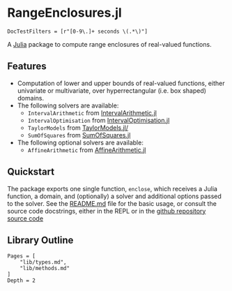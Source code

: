 # RangeEnclosures.jl

```@meta
DocTestFilters = [r"[0-9\.]+ seconds \(.*\)"]
```

A [Julia](http://julialang.org) package to compute range enclosures of
real-valued functions.

## Features

- Computation of lower and upper bounds of real-valued functions, either
  univariate or multivariate, over hyperrectangular (i.e. box shaped) domains. 
- The following solvers are available:
  - `IntervalArithmetic` from [IntervalArithmetic.jl](https://github.com/JuliaIntervals/IntervalArithmetic.jl/)
  - `IntervalOptimisation` from [IntervalOptimisation.jl](https://github.com/JuliaIntervals/IntervalOptimisation.jl)
  - `TaylorModels` from [TaylorModels.jl/](https://github.com/JuliaIntervals/TaylorModels.jl/)
  - `SumOfSquares` from [SumOfSquares.jl](https://github.com/JuliaOpt/SumOfSquares.jl)
- The following optional solvers are available:
  - `AffineArithmetic` from [AffineArithmetic.jl](https://github.com/JuliaIntervals/AffineArithmetic.jl)

## Quickstart

The package exports one single function, `enclose`, which receives a Julia function,
a domain, and (optionally) a solver and additional options passed to the solver.
See the [README.md](https://github.com/JuliaReach/RangeEnclosures.jl/blob/master/README.md#quickstart)
file for the basic usage, or consult the source code docstrings, either in the REPL or in the
[github repository source code](https://github.com/JuliaReach/RangeEnclosures.jl/tree/master/src)

## Library Outline

```@contents
Pages = [
    "lib/types.md",
    "lib/methods.md"
]
Depth = 2
```
